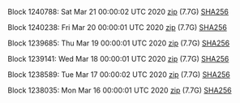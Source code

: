 Block 1240788: Sat Mar 21 00:00:02 UTC 2020 [zip](https://dash-bootstrap.ams3.digitaloceanspaces.com/mainnet/2020-03-21/bootstrap.dat.zip) (7.7G) [SHA256](https://dash-bootstrap.ams3.digitaloceanspaces.com/mainnet/2020-03-21/sha256.txt)

Block 1240238: Fri Mar 20 00:00:01 UTC 2020 [zip](https://dash-bootstrap.ams3.digitaloceanspaces.com/mainnet/2020-03-20/bootstrap.dat.zip) (7.7G) [SHA256](https://dash-bootstrap.ams3.digitaloceanspaces.com/mainnet/2020-03-20/sha256.txt)

Block 1239685: Thu Mar 19 00:00:01 UTC 2020 [zip](https://dash-bootstrap.ams3.digitaloceanspaces.com/mainnet/2020-03-19/bootstrap.dat.zip) (7.7G) [SHA256](https://dash-bootstrap.ams3.digitaloceanspaces.com/mainnet/2020-03-19/sha256.txt)

Block 1239141: Wed Mar 18 00:00:01 UTC 2020 [zip](https://dash-bootstrap.ams3.digitaloceanspaces.com/mainnet/2020-03-18/bootstrap.dat.zip) (7.7G) [SHA256](https://dash-bootstrap.ams3.digitaloceanspaces.com/mainnet/2020-03-18/sha256.txt)

Block 1238589: Tue Mar 17 00:00:02 UTC 2020 [zip](https://dash-bootstrap.ams3.digitaloceanspaces.com/mainnet/2020-03-17/bootstrap.dat.zip) (7.7G) [SHA256](https://dash-bootstrap.ams3.digitaloceanspaces.com/mainnet/2020-03-17/sha256.txt)

Block 1238035: Mon Mar 16 00:00:01 UTC 2020 [zip](https://dash-bootstrap.ams3.digitaloceanspaces.com/mainnet/2020-03-16/bootstrap.dat.zip) (7.7G) [SHA256](https://dash-bootstrap.ams3.digitaloceanspaces.com/mainnet/2020-03-16/sha256.txt)
